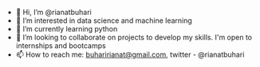 - 👋 Hi, I’m @rianatbuhari
- 👀 I’m interested in data science and machine learning
- 🌱 I’m currently learning python
- 💞️ I’m looking to collaborate on projects to develop my skills. I'm open to internships and bootcamps
- 📫 How to reach me: buharirianat@gmail.com, twitter - @rianatbuhari

<!---
rianatbuhari/rianatbuhari is a ✨ special ✨ repository because its `README.md` (this file) appears on your GitHub profile.
You can click the Preview link to take a look at your changes.
--->
